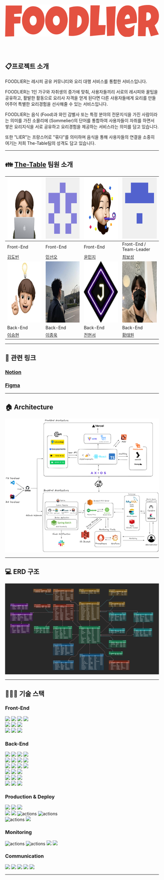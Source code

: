 <p align="center"><img src="https://raw.githubusercontent.com/thwang26/zb-foodlier-image/main/foodlier_logo.png" height="106px" width="610px"></p>
<br/>
<br/>

## 📋프로젝트 소개
FOODLIER는 레시피 공유 커뮤니티와 요리 대행 서비스를 통합한 서비스입니다.

FOODLIER는 1인 가구와 자취생의 증가에 맞춰, 사용자들끼리 서로의 레시피와 꿀팁을 공유하고, 활발한 활동으로 요리사 자격을 얻게 된다면 다른 사용자들에게 요리를 만들어주어 특별한 요리경험을 선사해줄 수 있는 서비스입니다. 

FOODLIER는 음식 (Food)과 와인 감별사 또는 특정 분야의 전문지식을 가진 사람이라는 의미를 가진 소믈리에 (Sommelier)의 단어를 통합하여
사용자들이 자취를 하면서 쌓은 요리지식을 서로 공유하고 요리경험을 제공하는 서비스라는 의미를 담고 있습니다.

또한 "LIER"는 프랑스어로 "묶다"를 의미하며 음식을 통해 사용자들의 연결을 소중히 여기는 저희 The-Table팀의 성격도 담고 있습니다.

---

## 👪 [The-Table](https://github.com/orgs/Foodlier/teams/the-table) 팀원 소개 

| <img src = https://github.com/thwang26/zb-foodlier-image/blob/main/db.png width="200" height="200"> | <img src = https://github.com/thwang26/zb-foodlier-image/blob/main/so.png width="200" height="200"> | <img src = https://github.com/thwang26/zb-foodlier-image/blob/main/mj.png width="200" height="200"> | <img src = https://github.com/thwang26/zb-foodlier-image/blob/main/bs.png width="200" height="200">|  
|--|--|--|--|  
|Front-End|Front-End|Front-End|Front-End / Team-Leader|
|[김도빈](https://github.com/d-bCODING)|[민선오](https://github.com/seonohmin)|[윤민지](https://github.com/minpaper-dev)|[최보성](https://github.com/big-choi)|
| <img src = https://github.com/thwang26/zb-foodlier-image/blob/main/sh3.png width="200" height="200"> | <img src = https://github.com/thwang26/zb-foodlier-image/blob/main/jw2.jpg width="200" height="200"> | <img src = https://github.com/thwang26/zb-foodlier-image/blob/main/hs.png width="200" height="200"> | <img src = https://github.com/thwang26/zb-foodlier-image/blob/main/tw2.png width="200" height="200">|  
|Back-End|Back-End|Back-End|Back-End|
|[이승현](https://github.com/SeungHyunLee054)|[이종욱](https://github.com/gomljo)|[전현서](https://github.com/J-HyeonSeo)|[황태원](https://github.com/thwang26)|

---

## 🔗 관련 링크
### [Notion](https://www.notion.so/1-507f9a29e4ba44e5841e3f03bcba9479?pvs=4)
### [Figma](https://www.figma.com/file/iMHsluSPs8FwdFqstWbL1b/%EC%A0%9C%EB%A1%9C%EB%B2%A0%EC%9D%B4%EC%8A%A4-1%EC%A1%B0-(%EB%8D%94-%ED%85%8C%EC%9D%B4%EB%B8%94)?type=design&node-id=41-87&mode=design&t=M1N9GTokEbIaicu2-0)
<!--[Youtube](발표영상)-->
<!--[Youtube](시연영상)-->

---

## 🏠 Architecture
![Architecture](https://raw.githubusercontent.com/thwang26/zb-foodlier-image/main/architecture.png)

---

## 💻 ERD 구조
![ERD](https://github.com/thwang26/zb-foodlier-image/blob/main/zb-foodlier.png)

---

## 🧑🏻‍🔧 기술 스택
### Front-End
<img src="https://img.shields.io/badge/React-61DAFB?&logo=react&logoColor=white"> <img src="https://img.shields.io/badge/Typescript-3178C6?&logo=typescript&logoColor=white"> <img src="https://img.shields.io/badge/Msw-646CFF?&logo=Msw&logoColor=white"> <img src="https://img.shields.io/badge/Axios-ff3399?&logo=Axios&logoColor=white">
<br>
<img src="https://img.shields.io/badge/Naver-03C75A?&logo=naver&logoColor=white"> <img src="https://img.shields.io/badge/Kakao-FFCD00?&logo=kakao&logoColor=black"> <img src="https://img.shields.io/badge/Toss-0064FF">
<br>
<img src="https://img.shields.io/badge/Vite-646CFF?&logo=vite&logoColor=white"> <img src="https://img.shields.io/badge/Styled-Components-DB7093?&logo=styledcomponents&logoColor=white"> <img src="https://img.shields.io/badge/Recoil-3578E5?&logo=recoil&logoColor=white"> 

### Back-End
<img src="https://img.shields.io/badge/Java-007396?&logo=java&logoColor=white"> <img src="https://img.shields.io/badge/Spring boot-6DB33F?&logo=Spring boot&logoColor=white"> <img src="https://img.shields.io/badge/Spring JPA-6DB33F?&logo=Spring JPA&logoColor=white"> <img src="https://img.shields.io/badge/Gradle-02303A?&logo=gradle&logoColor=white">
<br>
<img src="https://img.shields.io/badge/Spring Security-6DB33F?&logo=Spring Security&logoColor=white"> <img src="https://img.shields.io/badge/Spring Batch-6DB33F"> <img src="https://img.shields.io/badge/Json web tokens-000000?&logo=Json web tokens&logoColor=white"> <img src="https://img.shields.io/badge/OAUTH2-EC1C24?&logo=Authy&logoColor=white">
<br>
<img src="https://img.shields.io/badge/MySQL-4479A1?&logo=MySQL&logoColor=white"> <img src="https://img.shields.io/badge/Redis-DC382D?&logo=redis&logoColor=white"> <img src="https://img.shields.io/badge/Query Dsl-2599ED?&logo=querydsl&logoColor=white"> <img src="https://img.shields.io/badge/Elasticsearch-005571?&logo=elasticsearch&logoColor=white">
<br>
<img src="https://img.shields.io/badge/SMTP-CC0000?&logo=Gmail&logoColor=white"> <img src="https://img.shields.io/badge/Junit-25A162?&logo=AssertJ&logoColor=white"> <img src="https://img.shields.io/badge/Mockito-008D62?&logo=Mockito&logoColor=white">
<br>
<img src="https://img.shields.io/badge/IntelliJ IDEA-000000?&logo=intellijidea&logoColor=white"> <img src="https://img.shields.io/badge/postman-FF6C37?&logo=postman&logoColor=white"> <img src="https://img.shields.io/badge/Swagger-85EA2D?&logo=swagger&logoColor=white"> 
<br>
<img src="https://img.shields.io/badge/WebSocket-FF6C37"> <img src="https://img.shields.io/badge/Stomp-000000"> <img src="https://img.shields.io/badge/Sockjs-000000"> 
<br>
### Production & Deploy
<img src="https://img.shields.io/badge/Amazon EC2-FF9900?&logo=amazonec2&logoColor=white"> <img src="https://img.shields.io/badge/Amazon RDS-527FFF?&logo=amazonrds&logoColor=white"> <img src="https://img.shields.io/badge/Amazon S3-569A31?&logo=amazons3&logoColor=white">
<br>
<img src="https://img.shields.io/badge/Github-181717?&logo=github&logoColor=white"> <img src="https://img.shields.io/badge/Git-F05032?&logo=git&logoColor=white"> <img src="https://img.shields.io/badge/Jenkins-2088FF?&logo=Jenkins&logoColor=white" alt="actions"> <img src="https://img.shields.io/badge/Vercel-181717?&logo=Vercel&logoColor=white" alt="actions">
<br>
<img src="https://img.shields.io/badge/NGINX-009639?&logo=nginx&logoColor=white" alt="actions"> <img src="https://img.shields.io/badge/Github Webhook-0866FF">
  
### Monitoring
<img src="https://img.shields.io/badge/Prometheus-E6522C?&logo=prometheus&logoColor=white" alt="actions"> <img src="https://img.shields.io/badge/Grafana-F46800?&logo=grafana&logoColor=white" alt="actions"> <img src="https://img.shields.io/badge/Kibana-005571?&logo=kibana&logoColor=white"> <img src="https://img.shields.io/badge/Cerebro-000000">

### Communication
<img src="https://img.shields.io/badge/Slack-4A154B?&logo=slack&logoColor=white"> <img src="https://img.shields.io/badge/Notion-000000?&logo=notion&logoColor=white"> <img src="https://img.shields.io/badge/Github Issue-181717?&logo=github&logoColor=white"> <img src="https://img.shields.io/badge/Gather-0058CC"> <img src="https://img.shields.io/badge/Zep-6758FF">

---

